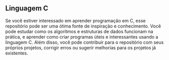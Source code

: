 ## Linguagem C
 Se você estiver interessado em aprender programação em C, esse repositório pode ser uma ótima fonte de inspiração e conhecimento. 
Você pode estudar como os algoritmos e estruturas de dados funcionam na prática, e aprender como criar programas úteis e interessantes usando a 
linguagem C. Além disso, você pode contribuir para o repositório com seus próprios projetos, corrigir erros ou sugerir melhorias para os projetos 
já existentes.
